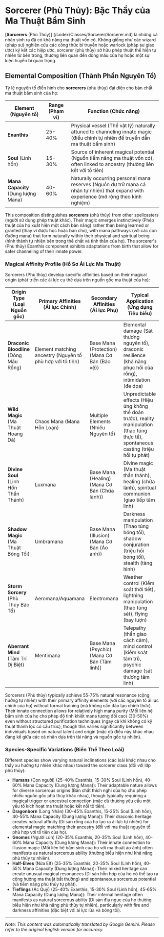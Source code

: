 # **Sorcerer** (Phù Thủy): Bậc Thầy của Ma Thuật Bẩm Sinh

[**Sorcerers** (Phù Thủy)] (/codex/Classes/Sorcerer/Sorcerer.md) là những cá nhân sinh ra đã có khả năng ma thuật vốn có. Không giống như các wizard (pháp sư) nghiên cứu các công thức bí truyền hoặc warlock (pháp sư giao ước) ký kết các hiệp ước, sorcerer (phù thủy) sở hữu phép thuật thể hiện tự nhiên từ bên trong, thường liên quan đến dòng máu của họ hoặc một sự kiện huyền bí quan trọng.

## Elemental Composition (Thành Phần Nguyên Tố)

Tỷ lệ nguyên tố điển hình cho **sorcerers** (phù thủy) đại diện cho bản chất ma thuật bẩm sinh của họ:

| Element (Nguyên tố) | Range (Phạm vi) | Function (Chức năng) |
|---------|------------|----------|
| **Exanthis** | 25-40% | Physical vessel (Thể vật lý) naturally attuned to channeling innate magic (điều chỉnh tự nhiên để truyền dẫn ma thuật bẩm sinh) |
| **Soul** (Linh hồn) | 15-30% | Source of inherent magical potential (Nguồn tiềm năng ma thuật vốn có), often linked to ancestry (thường liên kết với tổ tiên) |
| **Mana Capacity** (Dung lượng Mana) | 40-60% | Naturally occurring personal mana reserves (Nguồn dự trữ mana cá nhân tự nhiên) that expand with experience (mở rộng theo kinh nghiệm) |

This composition distinguishes **sorcerers** (phù thủy) from other spellcasters (người sử dụng phép thuật khác). Their magic emerges instinctively (Phép thuật của họ xuất hiện một cách bản năng) rather than being learned or granted (thay vì được học hoặc ban cho), with mana pathways (với các con đường mana) that form naturally within their physical and spiritual being (hình thành tự nhiên bên trong thể chất và tinh thần của họ). The sorcerer's (Phù thủy) Exanthis component exhibits adaptations from birth that allow for safer channeling of their innate power.

### Magical Affinity Profile (Hồ Sơ Ái Lực Ma Thuật)

Sorcerers (Phù thủy) develop specific affinities based on their magical origin (phát triển các ái lực cụ thể dựa trên nguồn gốc ma thuật của họ):

| Origin Type (Loại Nguồn gốc) | Primary Affinities (Ái lực Chính) | Secondary Affinities (Ái lực Phụ) | Typical Application (Ứng dụng Tiêu biểu) |
|--------------|-------------------|---------------------|---------------------|
| **Draconic Bloodline** (Dòng Máu Rồng) | Element matching ancestry (Nguyên tố phù hợp với tổ tiên) | Base Mana (Protection) (Mana Cơ Bản (Bảo vệ)) | Elemental damage (Sát thương nguyên tố), draconic resilience (khả năng phục hồi của rồng), intimidation (đe dọa) |
| **Wild Magic** (Ma Thuật Hoang Dã) | Chaos Mana (Mana Hỗn Loạn) | Multiple Elements (Nhiều Nguyên tố) | Unpredictable effects (Hiệu ứng không thể đoán trước), reality manipulation (thao túng thực tế), spontaneous casting (triệu hồi tự phát) |
| **Divine Soul** (Linh Hồn Thần Thánh) | Luxmana | Base Mana (Healing) (Mana Cơ Bản (Chữa lành)) | Divine magic (Ma thuật thần thánh), healing (chữa lành), spiritual communion (giao tiếp tâm linh) |
| **Shadow Magic** (Ma Thuật Bóng Tối) | Umbramana | Base Mana (Illusion) (Mana Cơ Bản (Ảo ảnh)) | Darkness manipulation (Thao túng bóng tối), shadow conjuration (triệu hồi bóng tối), stealth (tàng hình) |
| **Storm Sorcery** (Phù Thủy Bão Tố) | Aeromana/Aquamana | Electromana | Weather control (Kiểm soát thời tiết), lightning manipulation (thao túng sét), flying (bay lượn) |
| **Aberrant Mind** (Tâm Trí Dị Biệt) | Mentimana | Base Mana (Psychic) (Mana Cơ Bản (Tâm linh)) | Telepathy (thần giao cách cảm), mind control (kiểm soát tâm trí), psychic damage (sát thương tâm linh) |

Sorcerers (Phù thủy) typically achieve 55-75% natural resonance (cộng hưởng tự nhiên) with their primary affinity elements (với các nguyên tố ái lực chính của họ) without formal training (mà không cần đào tạo chính thức). Their innate connection allows for relatively high mana purity (Mối liên hệ bẩm sinh của họ cho phép độ tinh khiết mana tương đối cao) (30-50%) even without structured purification techniques (ngay cả khi không có kỹ thuật thanh lọc có cấu trúc), though this varies significantly between individuals based on natural talent and origin (mặc dù điều này khác nhau đáng kể giữa các cá nhân dựa trên tài năng và nguồn gốc tự nhiên).

### Species-Specific Variations (Biến Thể Theo Loài)

Different species show varying natural inclinations (các loài khác nhau cho thấy xu hướng tự nhiên khác nhau) toward the sorcerer class (đối với lớp phù thủy):

- **Humans** (Con người) (25-40% Exanthis, 15-30% Soul (Linh hồn), 40-60% Mana Capacity (Dung lượng Mana)): Their adaptable nature allows for diverse sorcerous origins (Bản chất thích nghi của họ cho phép nhiều nguồn gốc phù thủy khác nhau), though typically requiring a magical trigger or ancestral connection (mặc dù thường yêu cầu một yếu tố kích hoạt ma thuật hoặc kết nối tổ tiên).
- **Dragonborn** (Long Nhân) (30-45% Exanthis, 15-25% Soul (Linh hồn), 40-55% Mana Capacity (Dung lượng Mana)): Their draconic heritage creates natural affinity (Di sản rồng của họ tạo ra ái lực tự nhiên) for elemental magic matching their ancestry (đối với ma thuật nguyên tố phù hợp với tổ tiên của họ).
- **Gnomes** (Người Lùn) (20-35% Exanthis, 20-35% Soul (Linh hồn), 40-60% Mana Capacity (Dung lượng Mana)): Their innate connection to illusion magic (Mối liên hệ bẩm sinh của họ với ma thuật ảo ảnh) often manifests as natural sorcerous ability (thường biểu hiện như khả năng phù thủy tự nhiên).
- **Half-Elves** (Nửa Elf) (25-35% Exanthis, 20-35% Soul (Linh hồn), 40-55% Mana Capacity (Dung lượng Mana)): Their mixed heritage can create unusual magical resonances (Di sản hỗn hợp của họ có thể tạo ra cộng hưởng ma thuật bất thường) and spontaneous sorcerous potential (và tiềm năng phù thủy tự phát).
- **Tieflings** (Ác Quỷ) (25-40% Exanthis, 15-30% Soul (Linh hồn), 45-65% Mana Capacity (Dung lượng Mana)): Their infernal heritage often manifests as natural sorcerous ability (Di sản địa ngục của họ thường biểu hiện như khả năng phù thủy tự nhiên), particularly with fire and darkness affinities (đặc biệt với ái lực lửa và bóng tối).


---
_Note: This content was automatically translated by Google Gemini. Please refer to the original English version for accuracy._